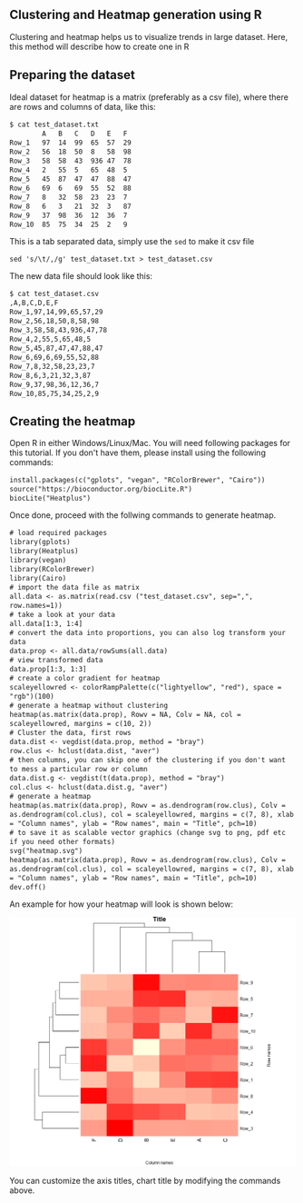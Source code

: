 ## Clustering and Heatmap generation using R

Clustering and heatmap helps us to visualize trends in large dataset. Here, this method will describe how to create one in R

## Preparing the dataset

Ideal dataset for heatmap is a matrix (preferably as a csv file), where there are rows and columns of data, like this:

```
$ cat test_dataset.txt
		A	B	C	D	E	F
Row_1	97	14	99	65	57	29
Row_2	56	18	50	8	58	98
Row_3	58	58	43	936	47	78
Row_4	2	55	5	65	48	5
Row_5	45	87	47	47	88	47
Row_6	69	6	69	55	52	88
Row_7	8	32	58	23	23	7
Row_8	6	3	21	32	3	87
Row_9	37	98	36	12	36	7
Row_10	85	75	34	25	2	9
```

This is a tab separated data, simply use the `sed` to make it csv file
```
sed 's/\t/,/g' test_dataset.txt > test_dataset.csv
```

The new data file should look like this:

```
$ cat test_dataset.csv
,A,B,C,D,E,F
Row_1,97,14,99,65,57,29
Row_2,56,18,50,8,58,98
Row_3,58,58,43,936,47,78
Row_4,2,55,5,65,48,5
Row_5,45,87,47,47,88,47
Row_6,69,6,69,55,52,88
Row_7,8,32,58,23,23,7
Row_8,6,3,21,32,3,87
Row_9,37,98,36,12,36,7
Row_10,85,75,34,25,2,9
```

## Creating the heatmap

Open R in either Windows/Linux/Mac. You will need following packages for this tutorial. If you don't have them, please install using the following commands:

```
install.packages(c("gplots", "vegan", "RColorBrewer", "Cairo"))
source("https://bioconductor.org/biocLite.R")
biocLite("Heatplus")
```

Once done, proceed with the follwing commands to generate heatmap.

```
# load required packages
library(gplots)
library(Heatplus)
library(vegan)
library(RColorBrewer)
library(Cairo)
# import the data file as matrix
all.data <- as.matrix(read.csv ("test_dataset.csv", sep=",", row.names=1))
# take a look at your data
all.data[1:3, 1:4]
# convert the data into proportions, you can also log transform your data
data.prop <- all.data/rowSums(all.data)
# view transformed data
data.prop[1:3, 1:3]
# create a color gradient for heatmap
scaleyellowred <- colorRampPalette(c("lightyellow", "red"), space = "rgb")(100)
# generate a heatmap without clustering
heatmap(as.matrix(data.prop), Rowv = NA, Colv = NA, col = scaleyellowred, margins = c(10, 2))
# Cluster the data, first rows
data.dist <- vegdist(data.prop, method = "bray")
row.clus <- hclust(data.dist, "aver")
# then columns, you can skip one of the clustering if you don't want to mess a particular row or column
data.dist.g <- vegdist(t(data.prop), method = "bray")
col.clus <- hclust(data.dist.g, "aver")
# generate a heatmap
heatmap(as.matrix(data.prop), Rowv = as.dendrogram(row.clus), Colv = as.dendrogram(col.clus), col = scaleyellowred, margins = c(7, 8), xlab = "Column names", ylab = "Row names", main = "Title", pch=10)
# to save it as scalable vector graphics (change svg to png, pdf etc if you need other formats)
svg("heatmap.svg")
heatmap(as.matrix(data.prop), Rowv = as.dendrogram(row.clus), Colv = as.dendrogram(col.clus), col = scaleyellowred, margins = c(7, 8), xlab = "Column names", ylab = "Row names", main = "Title", pch=10)
dev.off()
```

An example for how your heatmap will look is shown below:


![Example Heatmap](assets/example_heatmap.png)

You can customize the axis titles, chart title by modifying the commands above.
